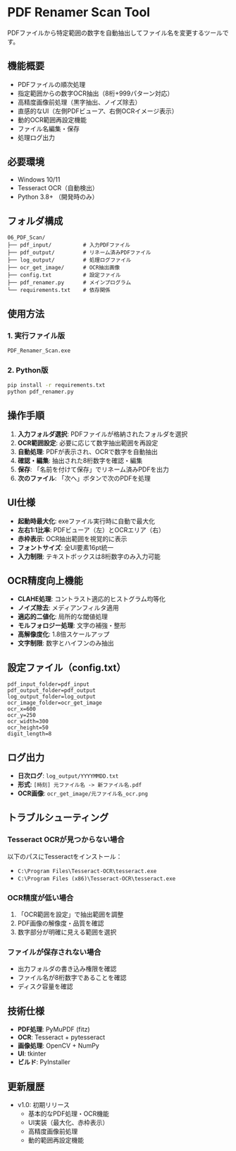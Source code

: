 # PDF Renamer Scan Tool

PDFファイルから特定範囲の数字を自動抽出してファイル名を変更するツールです。

## 機能概要

- PDFファイルの順次処理
- 指定範囲からの数字OCR抽出（8桁+999パターン対応）
- 高精度画像前処理（黒字抽出、ノイズ除去）
- 直感的なUI（左側PDFビューア、右側OCRイメージ表示）
- 動的OCR範囲再設定機能
- ファイル名編集・保存
- 処理ログ出力

## 必要環境

- Windows 10/11
- Tesseract OCR（自動検出）
- Python 3.8+ （開発時のみ）

## フォルダ構成

```
06_PDF_Scan/
├── pdf_input/          # 入力PDFファイル
├── pdf_output/         # リネーム済みPDFファイル
├── log_output/         # 処理ログファイル
├── ocr_get_image/      # OCR抽出画像
├── config.txt          # 設定ファイル
├── pdf_renamer.py      # メインプログラム
└── requirements.txt    # 依存関係
```

## 使用方法

### 1. 実行ファイル版
```bash
PDF_Renamer_Scan.exe
```

### 2. Python版
```bash
pip install -r requirements.txt
python pdf_renamer.py
```

## 操作手順

1. **入力フォルダ選択**: PDFファイルが格納されたフォルダを選択
2. **OCR範囲設定**: 必要に応じて数字抽出範囲を再設定
3. **自動処理**: PDFが表示され、OCRで数字を自動抽出
4. **確認・編集**: 抽出された8桁数字を確認・編集
5. **保存**: 「名前を付けて保存」でリネーム済みPDFを出力
6. **次のファイル**: 「次へ」ボタンで次のPDFを処理

## UI仕様

- **起動時最大化**: exeファイル実行時に自動で最大化
- **左右1:1比率**: PDFビューア（左）とOCRエリア（右）
- **赤枠表示**: OCR抽出範囲を視覚的に表示
- **フォントサイズ**: 全UI要素16pt統一
- **入力制限**: テキストボックスは8桁数字のみ入力可能

## OCR精度向上機能

- **CLAHE処理**: コントラスト適応的ヒストグラム均等化
- **ノイズ除去**: メディアンフィルタ適用
- **適応的二値化**: 局所的な閾値処理
- **モルフォロジー処理**: 文字の補強・整形
- **高解像度化**: 1.8倍スケールアップ
- **文字制限**: 数字とハイフンのみ抽出

## 設定ファイル（config.txt）

```
pdf_input_folder=pdf_input
pdf_output_folder=pdf_output
log_output_folder=log_output
ocr_image_folder=ocr_get_image
ocr_x=600
ocr_y=250
ocr_width=300
ocr_height=50
digit_length=8
```

## ログ出力

- **日次ログ**: `log_output/YYYYMMDD.txt`
- **形式**: `[時刻] 元ファイル名 -> 新ファイル名.pdf`
- **OCR画像**: `ocr_get_image/元ファイル名_ocr.png`

## トラブルシューティング

### Tesseract OCRが見つからない場合
以下のパスにTesseractをインストール：
- `C:\Program Files\Tesseract-OCR\tesseract.exe`
- `C:\Program Files (x86)\Tesseract-OCR\tesseract.exe`

### OCR精度が低い場合
1. 「OCR範囲を設定」で抽出範囲を調整
2. PDF画像の解像度・品質を確認
3. 数字部分が明確に見える範囲を選択

### ファイルが保存されない場合
- 出力フォルダの書き込み権限を確認
- ファイル名が8桁数字であることを確認
- ディスク容量を確認

## 技術仕様

- **PDF処理**: PyMuPDF (fitz)
- **OCR**: Tesseract + pytesseract
- **画像処理**: OpenCV + NumPy
- **UI**: tkinter
- **ビルド**: PyInstaller

## 更新履歴

- v1.0: 初期リリース
  - 基本的なPDF処理・OCR機能
  - UI実装（最大化、赤枠表示）
  - 高精度画像前処理
  - 動的範囲再設定機能
